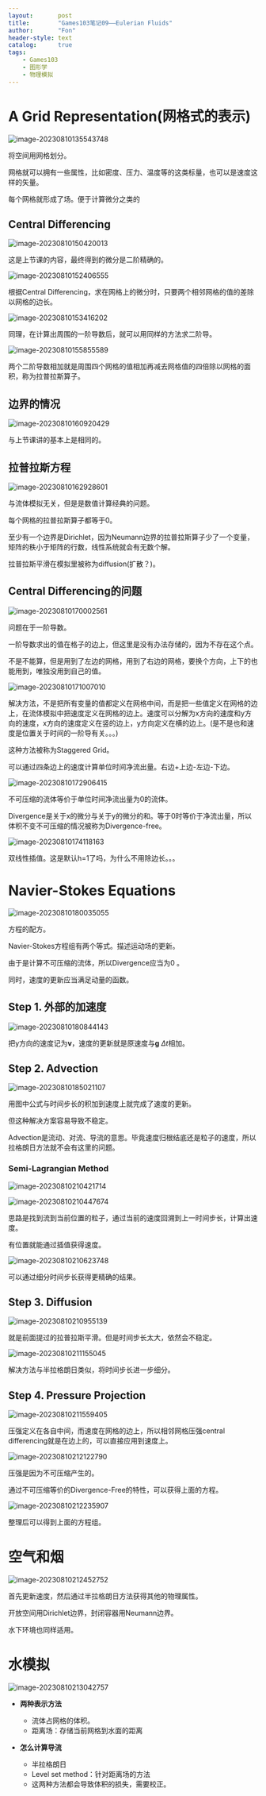 ```yaml
---
layout:       post
title:        "Games103笔记09——Eulerian Fluids"
author:       "Fon"
header-style: text
catalog:      true
tags:
    - Games103
    - 图形学
    - 物理模拟
---
```




# A Grid Representation(网格式的表示)

![image-20230810135543748](https://raw.githubusercontent.com/achmli/achmli.github.io/master/img/Games103/09/Grid.png)

将空间用网格划分。

网格就可以拥有一些属性，比如密度、压力、温度等的这类标量，也可以是速度这样的矢量。

每个网格就形成了场。便于计算微分之类的

## Central Differencing

![image-20230810150420013](https://raw.githubusercontent.com/achmli/achmli.github.io/master/img/Games103/09/CentralDifferencing.png)

这是上节课的内容，最终得到的微分是二阶精确的。

![image-20230810152406555](https://raw.githubusercontent.com/achmli/achmli.github.io/master/img/Games103/09/OnGrid.png)

根据Central Differencing，求在网格上的微分时，只要两个相邻网格的值的差除以网格的边长。

![image-20230810153416202](https://raw.githubusercontent.com/achmli/achmli.github.io/master/img/Games103/09/DifferencingGrid.png)

同理，在计算出周围的一阶导数后，就可以用同样的方法求二阶导。

![image-20230810155855589](https://raw.githubusercontent.com/achmli/achmli.github.io/master/img/Games103/09/DiscretizedLaplacian.png)

两个二阶导数相加就是周围四个网格的值相加再减去网格值的四倍除以网格的面积，称为拉普拉斯算子。

## 边界的情况

![image-20230810160920429](https://raw.githubusercontent.com/achmli/achmli.github.io/master/img/Games103/09/Boundary.png)

与上节课讲的基本上是相同的。

## 拉普拉斯方程

![image-20230810162928601](https://raw.githubusercontent.com/achmli/achmli.github.io/master/img/Games103/09/LaplaceEquation.png)

与流体模拟无关，但是是数值计算经典的问题。

每个网格的拉普拉斯算子都等于0。

至少有一个边界是Dirichlet，因为Neumann边界的拉普拉斯算子少了一个变量，矩阵的秩小于矩阵的行数，线性系统就会有无数个解。

拉普拉斯平滑在模拟里被称为diffusion(扩散？)。

## Central Differencing的问题

![image-20230810170002561](https://raw.githubusercontent.com/achmli/achmli.github.io/master/img/Games103/09/Problem.png)

问题在于一阶导数。

一阶导数求出的值在格子的边上，但这里是没有办法存储的，因为不存在这个点。

不是不能算，但是用到了左边的网格，用到了右边的网格，要换个方向，上下的也能用到，唯独没用到自己的值。

![image-20230810171007010](https://raw.githubusercontent.com/achmli/achmli.github.io/master/img/Games103/09/StaggeredGrid.png)

解决方法，不是把所有变量的值都定义在网格中间，而是把一些值定义在网格的边上，在流体模拟中把速度定义在网格的边上。速度可以分解为x方向的速度和y方向的速度，x方向的速度定义在竖的边上，y方向定义在横的边上。(是不是也和速度是位置关于时间的一阶导有关。。。)

这种方法被称为Staggered Grid。

可以通过四条边上的速度计算单位时间净流出量。右边+上边-左边-下边。

![image-20230810172906415](https://raw.githubusercontent.com/achmli/achmli.github.io/master/img/Games103/09/DivergenceFree.png)

不可压缩的流体等价于单位时间净流出量为0的流体。

Divergence是关于x的微分与关于y的微分的和。等于0时等价于净流出量，所以体积不变不可压缩的情况被称为Divergence-free。

![image-20230810174118163](https://raw.githubusercontent.com/achmli/achmli.github.io/master/img/Games103/09/BilinearInterpolation.png)

双线性插值。这是默认h=1了吗，为什么不用除边长。。。

# Navier-Stokes Equations

![image-20230810180035055](https://raw.githubusercontent.com/achmli/achmli.github.io/master/img/Games103/09/EquationFomulation.png)

方程的配方。

Navier-Stokes方程组有两个等式。描述运动场的更新。

由于是计算不可压缩的流体，所以Divergence应当为0 。

同时，速度的更新应当满足动量的函数。

## Step 1. 外部的加速度

![image-20230810180844143](https://raw.githubusercontent.com/achmli/achmli.github.io/master/img/Games103/09/ExternalAcceleration.png)

把y方向的速度记为<strong>v</strong>，速度的更新就是原速度与<strong>g</strong> <em>Δt</em>相加。

## Step 2. Advection

![image-20230810185021107](https://raw.githubusercontent.com/achmli/achmli.github.io/master/img/Games103/09/Advection.png)

用图中公式与时间步长的积加到速度上就完成了速度的更新。

但这种解决方案容易导致不稳定。

Advection是流动、对流、导流的意思。毕竟速度归根结底还是粒子的速度，所以拉格朗日方法就不会有这里的问题。

### Semi-Lagrangian Method

![image-20230810210421714](https://raw.githubusercontent.com/achmli/achmli.github.io/master/img/Games103/09/SemiLagrangian.png)

![image-20230810210447674](https://raw.githubusercontent.com/achmli/achmli.github.io/master/img/Games103/09/SemiLagrangian2.png)

思路是找到流到当前位置的粒子，通过当前的速度回溯到上一时间步长，计算出速度。

有位置就能通过插值获得速度。

![image-20230810210623748](https://raw.githubusercontent.com/achmli/achmli.github.io/master/img/Games103/09/SemiLagrangian3.png)

可以通过细分时间步长获得更精确的结果。

## Step 3. Diffusion

![image-20230810210955139](https://raw.githubusercontent.com/achmli/achmli.github.io/master/img/Games103/09/Diffusion.png)

就是前面提过的拉普拉斯平滑。但是时间步长太大，依然会不稳定。

![image-20230810211155045](https://raw.githubusercontent.com/achmli/achmli.github.io/master/img/Games103/09/Diffusion2.png)

解决方法与半拉格朗日类似，将时间步长进一步细分。

## Step 4. Pressure Projection

![image-20230810211559405](https://raw.githubusercontent.com/achmli/achmli.github.io/master/img/Games103/09/PressureProjection.png)

压强定义在各自中间，而速度在网格的边上，所以相邻网格压强central differencing就是在边上的，可以直接应用到速度上。

![image-20230810212122790](https://raw.githubusercontent.com/achmli/achmli.github.io/master/img/Games103/09/PressureProjection2.png)

压强是因为不可压缩产生的。

通过不可压缩等价的Divergence-Free的特性，可以获得上面的方程。

![image-20230810212235907](https://raw.githubusercontent.com/achmli/achmli.github.io/master/img/Games103/09/PressureProjection3.png)

整理后可以得到上面的方程组。

# 空气和烟

![image-20230810212452752](https://raw.githubusercontent.com/achmli/achmli.github.io/master/img/Games103/09/Air.png)

首先更新速度，然后通过半拉格朗日方法获得其他的物理属性。

开放空间用Dirichlet边界，封闭容器用Neumann边界。

水下环境也同样适用。

# 水模拟

![image-20230810213042757](https://raw.githubusercontent.com/achmli/achmli.github.io/master/img/Games103/09/Water.png)

+ <strong>两种表示方法</strong>
  + 流体占网格的体积。
  + 距离场：存储当前网格到水面的距离

+ <strong>怎么计算导流</strong>
  + 半拉格朗日
  + Level set method：针对距离场的方法
  + 这两种方法都会导致体积的损失，需要校正。

